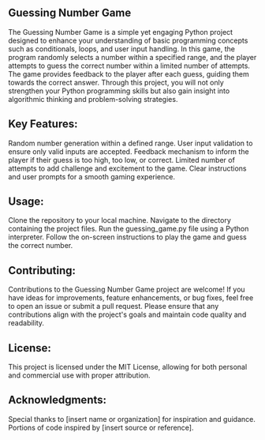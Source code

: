 ## Guessing Number Game

The Guessing Number Game is a simple yet engaging Python project designed to enhance your understanding of basic programming concepts such as conditionals, loops, and user input handling. In this game, the program randomly selects a number within a specified range, and the player attempts to guess the correct number within a limited number of attempts. The game provides feedback to the player after each guess, guiding them towards the correct answer. Through this project, you will not only strengthen your Python programming skills but also gain insight into algorithmic thinking and problem-solving strategies.

## Key Features:

Random number generation within a defined range.
User input validation to ensure only valid inputs are accepted.
Feedback mechanism to inform the player if their guess is too high, too low, or correct.
Limited number of attempts to add challenge and excitement to the game.
Clear instructions and user prompts for a smooth gaming experience.
## Usage:

Clone the repository to your local machine.
Navigate to the directory containing the project files.
Run the guessing_game.py file using a Python interpreter.
Follow the on-screen instructions to play the game and guess the correct number.

## Contributing:
Contributions to the Guessing Number Game project are welcome! If you have ideas for improvements, feature enhancements, or bug fixes, feel free to open an issue or submit a pull request. Please ensure that any contributions align with the project's goals and maintain code quality and readability.

## License:
This project is licensed under the MIT License, allowing for both personal and commercial use with proper attribution.

## Acknowledgments:

Special thanks to [insert name or organization] for inspiration and guidance.
Portions of code inspired by [insert source or reference].
